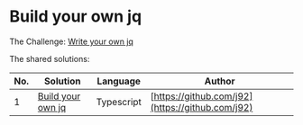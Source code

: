 # Build your own jq
The Challenge: [Write your own jq](https://codingchallenges.fyi/challenges/challenge-jq)

The shared solutions:

| No. | Solution | Language | Author |
|-----|----------|----------|--------|
|  1 | [Build your own jq](https://github.com/soliddevnl/coding-challenges/tree/main/jq) | Typescript | [https://github.com/j92](https://github.com/j92) |
